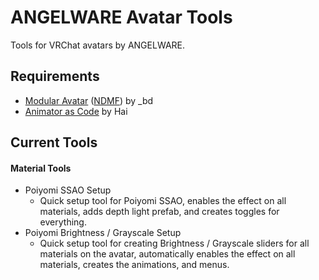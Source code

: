 # ANGELWARE Avatar Tools

Tools for VRChat avatars by ANGELWARE.

## Requirements
- [Modular Avatar](https://github.com/bdunderscore/modular-avatar) ([NDMF](https://github.com/bdunderscore/ndmf)) by _bd
- [Animator as Code](https://github.com/hai-vr/av3-animator-as-code) by Hai

## Current Tools

#### Material Tools
- Poiyomi SSAO Setup
  - Quick setup tool for Poiyomi SSAO, enables the effect on all materials, adds depth light prefab, and creates toggles for everything.
- Poiyomi Brightness / Grayscale Setup
  - Quick setup tool for creating Brightness / Grayscale sliders for all materials on the avatar, automatically enables the effect on all materials, creates the animations, and menus.

